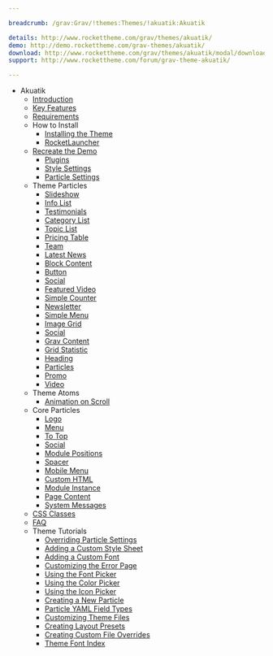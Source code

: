 ```yaml
---

breadcrumb: /grav:Grav/!themes:Themes/!akuatik:Akuatik

details: http://www.rockettheme.com/grav/themes/akuatik/
demo: http://demo.rockettheme.com/grav-themes/akuatik/
download: http://www.rockettheme.com/grav/themes/akuatik/modal/downloads
support: http://www.rockettheme.com/forum/grav-theme-akuatik/

---
```


* Akuatik
    - [Introduction]()
    - [Key Features](INDEX.md#key-features)
    - [Requirements](INDEX.md#requirements)
    - How to Install
        + [Installing the Theme](http://docs.gantry.org/gantry5/basics/installation#installing-a-gantry-theme)
        + [RocketLauncher](../../start/rocketlauncher.md)
    - [Recreate the Demo](demo.md)
        + [Plugins](demo.md#recommended-plugins)
        + [Style Settings](demo_settings.md)
        + [Particle Settings](demo.md#particles)
    - Theme Particles
        - [Slideshow](particle_slideshow.md)
        - [Info List](particle_info.md)
        - [Testimonials](particle_testimonials.md)
        - [Category List](particle_categorylist.md)
        - [Topic List](particle_topiclist.md)
        - [Pricing Table](particle_pricing.md)
        - [Team](particle_team.md)
        - [Latest News](particle_latestnews.md)
        - [Block Content](particle_block.md)
        - [Button](particle_button.md)
        - [Social](particle_social.md)
        - [Featured Video](particle_featuredvideo.md)
        - [Simple Counter](particle_simplecounter.md)
        - [Newsletter](particle_newsletter.md)
        - [Simple Menu](particle_simplemenu.md)
        - [Image Grid](particle_image.md)
        - [Social](particle_social.md)
        - [Grav Content](particle_grav.md)
        - [Grid Statistic](particle_grid.md)
        - [Heading](particle_heading.md)
        - [Particles](particle_particles.md)
        - [Promo](particle_promo.md)
        - [Video](particle_video.md)
    - Theme Atoms
        * [Animation on Scroll](atom_aos.md)
    - Core Particles
        + [Logo](http://docs.gantry.org/gantry5/particles/logo)
        + [Menu](http://docs.gantry.org/gantry5/particles/menu-control)
        + [To Top](http://docs.gantry.org/gantry5/particles/to-top)
        + [Social](http://docs.gantry.org/gantry5/particles/social)
        + [Module Positions](http://docs.gantry.org/gantry5/particles/position)
        + [Spacer](http://docs.gantry.org/gantry5/particles/spacer)
        + [Mobile Menu](http://docs.gantry.org/gantry5/particles/mobile-menu)
        + [Custom HTML](http://docs.gantry.org/gantry5/particles/custom-html)
        + [Module Instance](http://docs.gantry.org/gantry5/particles/module-instance)
        + [Page Content](http://docs.gantry.org/gantry5/particles/page-content)
        + [System Messages](http://docs.gantry.org/gantry5/particles/system-messages)
    - [CSS Classes](css.md)
    - [FAQ](faq.md)
    - Theme Tutorials
        + [Overriding Particle Settings](http://docs.gantry.org/gantry5/tutorials/overriding-particle-settings)
        + [Adding a Custom Style Sheet](http://docs.gantry.org/gantry5/tutorials/adding-a-custom-style-sheet)
        + [Adding a Custom Font](http://docs.gantry.org/gantry5/tutorials/fonts)
        + [Customizing the Error Page](http://docs.gantry.org/gantry5/tutorials/customize-the-error-page)
        + [Using the Font Picker](http://docs.gantry.org/gantry5/tutorials/using-the-font-picker)
        + [Using the Color Picker](http://docs.gantry.org/gantry5/tutorials/using-the-color-picker)
        + [Using the Icon Picker](http://docs.gantry.org/gantry5/tutorials/using-the-icon-picker)
        + [Creating a New Particle](http://docs.gantry.org/gantry5/advanced/creating-a-new-particle)
        + [Particle YAML Field Types](http://docs.gantry.org/gantry5/advanced/particle-yaml-field-types)
        + [Customizing Theme Files](http://docs.gantry.org/gantry5/advanced/customizing-theme-files)
        + [Creating Layout Presets](http://docs.gantry.org/gantry5/advanced/creating-layout-presets)
        + [Creating Custom File Overrides](http://docs.gantry.org/gantry5/advanced/file-overrides)
        + [Theme Font Index](../../../technical_tips/general/font_index.md)

